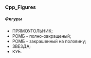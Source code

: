 ### Cpp_Figures
##### Фигуры
* ПРЯМОУГОЛЬНИК;
* РОМБ - полно-закращеный;
* РОМБ - закрашенный на половину;
* ЗВЕЗДА;
* КУБ.

